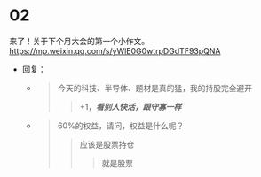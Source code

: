 
# 02

来了！关于下个月大会的第一个小作文。 https://mp.weixin.qq.com/s/yWlE0G0wtrpDGdTF93pQNA
- 回复：
  * > 今天的科技、半导体、题材是真的猛，我的持股完全避开
    >> +1，***看别人快活，跟守寡一样***
  * > 60%的权益，请问，权益是什么呢？
    >> 应该是股票持仓
    >>> 就是股票
